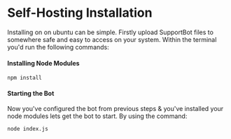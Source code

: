# Self-Hosting Installation

Installing on on ubuntu can be simple. Firstly upload SupportBot files to somewhere safe and easy to access on your system. Within the terminal you'd run the following commands:

#### Installing Node Modules

```text
npm install
```

#### Starting the Bot

Now you've configured the bot from previous steps & you've installed your node modules lets get the bot to start. By using the command:

```text
node index.js
```



